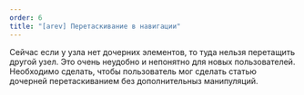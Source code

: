 ```yaml
---
order: 6
title: "[arev] Перетаскивание в навигации"
---
```


Сейчас если у узла нет дочерних элементов, то туда нельзя перетащить другой узел. Это очень неудобно и непонятно для новых пользователей. Необходимо сделать, чтобы пользователь мог сделать статью дочерней перетаскиванием без дополнительныз манипуляций.